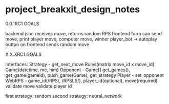 # project_breakxit_design_notes

0.0.1RC1 GOALS

backend
json receives move, returns random RPS
frontend
form can send move, print player move, computer move, winner
player_bot -> autoplay button on frontend sends random move

X.X.XRC1 GOALS

Interfaces:
Strategy - get_next_move
Rules(matrix move_id x move_id)
Game(datetime, me, him)
Opponent - Game[] get_games(), get_game(gameid), push_game(Game), get_strategy
Player - set_opponent
WebRPS - game_id(/RPS/, /RPSLS/), player_id(optional), move(required)
validate move
validate player id

first strategy: random
second strategy: neural_network
